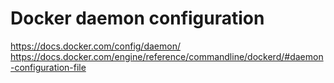 # Docker daemon configuration

https://docs.docker.com/config/daemon/
https://docs.docker.com/engine/reference/commandline/dockerd/#daemon-configuration-file
